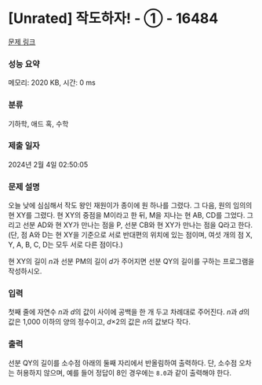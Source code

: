 # [Unrated] 작도하자! - ① - 16484 

[문제 링크](https://www.acmicpc.net/problem/16484) 

### 성능 요약

메모리: 2020 KB, 시간: 0 ms

### 분류

기하학, 애드 혹, 수학

### 제출 일자

2024년 2월 4일 02:50:05

### 문제 설명

<p>오늘 낮에 심심해서 작도 왕인 재원이가 종이에 원 하나를 그렸다. 그 다음, 원의 임의의 현 XY를 그렸다. 현 XY의 중점을 M이라고 한 뒤, M을 지나는 현 AB, CD를 그었다. 그리고 선분 AD와 현 XY가 만나는 점을 P, 선분 CB와 현 XY가 만나는 점을 Q라고 한다. (단, 점 A와 D는 현 XY을 기준으로 서로 반대편의 위치에 있는 점이며, 여섯 개의 점 X, Y, A, B, C, D는 모두 서로 다른 점이다.)</p>

<p>현 XY의 길이 <em>n</em>과 선분 PM의 길이 <em>d</em>가 주어지면 선분 QY의 길이를 구하는 프로그램을 작성하시오.</p>

### 입력 

 <p>첫째 줄에 자연수 <em>n</em>과 <em>d</em>의 값이 사이에 공백을 한 개 두고 차례대로 주어진다. <em>n</em>과 <em>d</em>의 값은 1,000 이하의 양의 정수이고, <em>d</em>×2의 값은 <em>n</em>의 값보다 작다.</p>

### 출력 

 <p>선분 QY의 길이를 소수점 아래의 둘째 자리에서 반올림하여 출력하다. 단, 소수점 오차는 허용하지 않으며, 예를 들어 정답이 8인 경우에는 <code>8.0</code>과 같이 출력해야 한다.</p>

